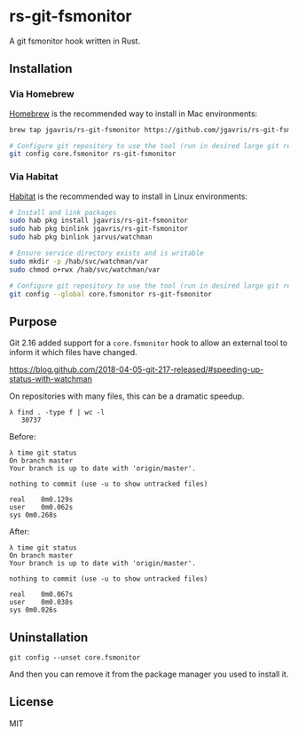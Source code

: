 # rs-git-fsmonitor

A git fsmonitor hook written in Rust.

## Installation

### Via Homebrew

[Homebrew](https://brew.sh/) is the recommended way to install in Mac environments:

```bash
brew tap jgavris/rs-git-fsmonitor https://github.com/jgavris/rs-git-fsmonitor.git && brew install rs-git-fsmonitor

# Configure git repository to use the tool (run in desired large git repository):
git config core.fsmonitor rs-git-fsmonitor
```

### Via Habitat

[Habitat](https://habitat.sh) is the recommended way to install in Linux environments:

```bash
# Install and link packages
sudo hab pkg install jgavris/rs-git-fsmonitor
sudo hab pkg binlink jgavris/rs-git-fsmonitor
sudo hab pkg binlink jarvus/watchman

# Ensure service directory exists and is writable
sudo mkdir -p /hab/svc/watchman/var
sudo chmod o+rwx /hab/svc/watchman/var

# Configure git repository to use the tool (run in desired large git repository):
git config --global core.fsmonitor rs-git-fsmonitor
```

## Purpose

Git 2.16 added support for a `core.fsmonitor` hook to allow an external tool to inform it which files have changed.

https://blog.github.com/2018-04-05-git-217-released/#speeding-up-status-with-watchman

On repositories with many files, this can be a dramatic speedup.

```shell
λ find . -type f | wc -l
   30737
```

Before:

```shell
λ time git status
On branch master
Your branch is up to date with 'origin/master'.

nothing to commit (use -u to show untracked files)

real	0m0.129s
user	0m0.062s
sys	0m0.268s
```

After:

```shell
λ time git status
On branch master
Your branch is up to date with 'origin/master'.

nothing to commit (use -u to show untracked files)

real	0m0.067s
user	0m0.030s
sys	0m0.026s
```

## Uninstallation

```
git config --unset core.fsmonitor
```

And then you can remove it from the package manager you used to install it.

## License

MIT
